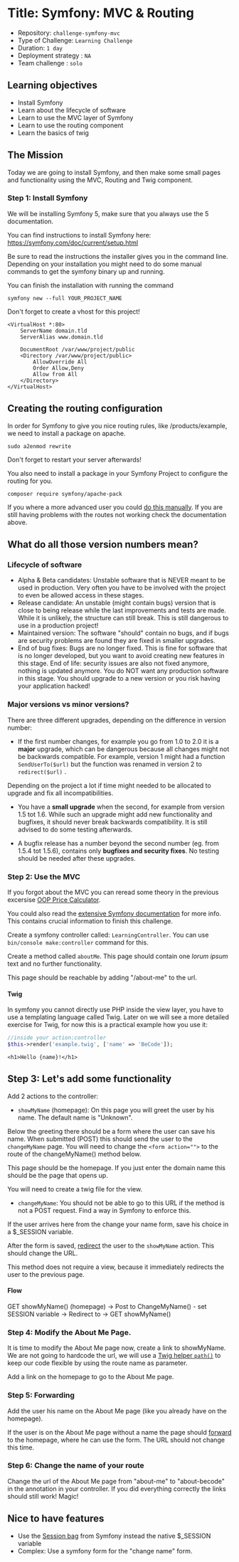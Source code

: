 # Title: Symfony: MVC & Routing

- Repository: `challenge-symfony-mvc`
- Type of Challenge: `Learning Challenge`
- Duration: `1 day`
- Deployment strategy : `NA`
- Team challenge : `solo`

## Learning objectives
- Install Symfony
- Learn about the lifecycle of software
- Learn to use the MVC layer of Symfony
- Learn to use the routing component
- Learn the basics of twig

## The Mission
Today we are going to install Symfony, and then make some small pages and functionality using the MVC, Routing and Twig component.

### Step 1: Install Symfony
We will be installing Symfony 5, make sure that you always use the 5 documentation.

You can find instructions to install Symfony here:
https://symfony.com/doc/current/setup.html

Be sure to read the instructions the installer gives you in the command line. Depending on your installation you might need to do some manual commands to get the symfony binary up and running.

You can finish the installation with running the command

`symfony new --full YOUR_PROJECT_NAME`

Don't forget to create a vhost for this project!

```
<VirtualHost *:80>
    ServerName domain.tld
    ServerAlias www.domain.tld

    DocumentRoot /var/www/project/public
    <Directory /var/www/project/public>
        AllowOverride All
        Order Allow,Deny
        Allow from All
    </Directory>
</VirtualHost>
```

## Creating the routing configuration
In order for Symfony to give you nice routing rules, like /products/example, we need to install a package on apache.

`sudo a2enmod rewrite`

Don't forget to restart your server afterwards!

You also need to install a package in your Symfony Project to configure the routing for you.

`composer require symfony/apache-pack`

If you where a more advanced user you could [do this manually](https://symfony.com/doc/current/setup/web_server_configuration.html).
If you are still having problems with the routes not working check the documentation above.

## What do all those version numbers mean?

### Lifecycle of software
- Alpha & Beta candidates: Unstable software that is NEVER meant to be used in production. Very often you have to be involved with the project to even be allowed access in these stages.
- Release candidate: An unstable (might contain bugs) version that is close to being release while the last improvements and tests are made. While it is unlikely, the structure can still break. This is still dangerous to use in a production project!
- Maintained version: The software "should" contain no bugs, and if bugs are security problems are found they are fixed in smaller upgrades.
- End of bug fixes: Bugs are no longer fixed. This is fine for software that is no longer developed, but you want to avoid creating new features in this stage.
End of life: security issues are also not fixed anymore, nothing is updated anymore. You do NOT want any production software in this stage. You should upgrade to a new version or you risk having your application hacked!

### Major versions vs minor versions?
There are three different upgrades, depending on the difference in version number:

- If the first number changes, for example you go from 1.0 to 2.0 it is a **major** upgrade, which can be dangerous because all changes might not be backwards compatible.
For example, version 1 might had a function `SendUserTo($url)` but the function was renamed in version 2 to `redirect($url)` .

Depending on the project a lot if time might needed to be allocated to upgrade and fix all incompatibilities.

- You have a **small upgrade** when the second, for example from version 1.5 tot 1.6. While such an upgrade might add new functionality and bugfixes, it should never break backwards compatibility. It is still advised to do some testing afterwards. 

- A bugfix release has a number beyond the second number (eg. from 1.5.4 tot 1.5.6), contains only **bugfixes and security fixes**. No testing should be needed after these upgrades.

### Step 2: Use the MVC
If you forgot about the MVC you can reread some theory in the previous excersise [OOP Price Calculator](../../2.The-Hills/php/7.oop-pricecalculator).

You could also read the [extensive Symfony documentation](https://symfony.com/doc/current/controller.html) for more info. This contains crucial information to finish this challenge.

Create a symfony controller called: `LearningController`. You can use `bin/console make:controller` command for this. 

Create a method called `aboutMe`. This page should contain one *lorum ipsum* text and no further functionality.

This page should be reachable by adding "/about-me" to the url.

#### Twig
In symfony you cannot directly use PHP inside the view layer, you have to use a templating language called Twig.
Later on we will see a more detailed exercise for Twig, for now this is a practical example how you use it:

```php
//inside your action:controller
$this->render('example.twig', ['name' => 'BeCode']);
```

```twig
<h1>Hello {name}!</h1>
```

## Step 3: Let's add some functionality
Add 2 actions to the controller:

- `showMyName` (homepage): On this page you will greet the user by his name. The default name is "Unknown".

Below the greeting there should be a form where the user can save his name. When submitted (POST) this should send the user to the `changeMyName` page. You will need to change the `<form action="">` to the route of the changeMyName() method below.

This page should be the homepage. If you just enter the domain name this should be the page that opens up.

You will need to create a twig file for the view.

- `changeMyName`: 
You should not be able to go to this URL if the method is not a POST request. Find a way in Symfony to enforce this.

If the user arrives here from the change your name form, save his choice in a $_SESSION variable.

After the form is saved, [redirect](https://symfony.com/doc/current/controller.html#redirecting) the user to the `showMyName` action. This should change the URL.

This method does not require a view, because it immediately redirects the user to the previous page.

#### Flow
GET showMyName() (homepage) -> Post to ChangeMyName() - set SESSION variable -> Redirect to -> GET showMyName()

### Step 4: Modify the About Me Page.
It is time to modify the About Me page now, create a link to showMyName. We are not going to hardcode the url, we will use a [Twig helper `path()`](https://symfony.com/doc/current/reference/twig_reference.html#path) to keep our code flexible by using the route name as parameter.

Add a link on the homepage to go to the About Me page.

### Step 5: Forwarding
Add the user his name on the About Me page (like you already have on the homepage).

If the user is on the About Me page without a name the page should [forward](https://symfony.com/doc/current/controller/forwarding.html) to the homepage, where he can use the form. The URL should not change this time.

### Step 6: Change the name of your route
Change the url of the About Me page from "about-me" to "about-becode" in the annotation in your controller. If you did everything correctly the links should still work! Magic!

## Nice to have features
- Use the [Session bag](https://symfony.com/doc/current/components/http_foundation/sessions.html) from Symfony instead the native $_SESSION variable
- Complex: Use a symfony form for the "change name" form.